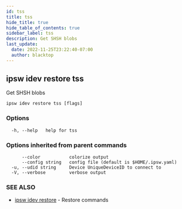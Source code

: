 ```yaml
---
id: tss
title: tss
hide_title: true
hide_table_of_contents: true
sidebar_label: tss
description: Get SHSH blobs
last_update:
  date: 2022-11-25T23:22:40-07:00
  author: blacktop
---
```

## ipsw idev restore tss

Get SHSH blobs

```
ipsw idev restore tss [flags]
```

### Options

```
  -h, --help   help for tss
```

### Options inherited from parent commands

```
      --color           colorize output
      --config string   config file (default is $HOME/.ipsw.yaml)
  -u, --udid string     Device UniqueDeviceID to connect to
  -V, --verbose         verbose output
```

### SEE ALSO

* [ipsw idev restore](/docs/cli/ipsw/idev/restore)	 - Restore commands

